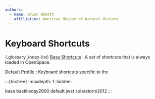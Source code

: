 ```yaml
---
authors:
  - name: Brian Abbott
    affiliation: American Museum of Natural History
---
```



# Keyboard Shortcuts


{.glossary .index-list}
[Base Shortcuts](./base.md)
: A set of shortcuts that is always loaded in OpenSpace.


[Default Profile](./default.md)
: Keyboard shortcuts specific to the [](/profiles/default/index)


:::{toctree}
:maxdepth: 1
:hidden:

base
bastilleday2000
default
jwst
solarstorm2012
:::

